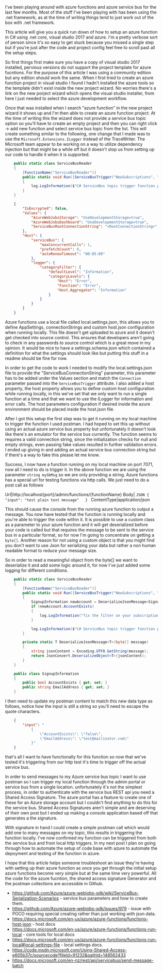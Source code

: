I've been playing around with azure functions and azure service bus for the last few months.
Most of the stuff I've been playing with has been using the .net framework, as at the
time of writing things tend to just work out of the box with .net framework.

This article will give you a quick run down of how to setup an azure function in C# using .net core, visual studio 2017 and azure. I'm a pretty verbose sort of person since
it's so easy to get stuck because you missed a single step but if you're just after the code and project config feel free to scroll past all the setup steps.

So first things first make sure you have a copy of visual studio 2017 installed, pervious versions do not support the project template for azure fucntions. 
For the purpose of this article I was using a community edition but any edition should work the same. When I first tried to create an azure function project 
in visual studio I found I hadn't installed the azure tools so the template didn't exist inside the new project wizard. No worries there's a link on the new porject wizard which 
opens the visual studio installer, from here I just needed to select the azure development workflow.

Once that was installed when I search "azure function" in the new project wizard it shows up and I'm then able to create an azure function project. At the time of writing this
the wizard does not provide a service bus topic option so you'll have to create an empty project and then you can right click -> add new function and select service bus topic from the list.
This will create something similar to the following, one change that I made was to use the `Microsoft.Extensions.ILogger` instead of the TraceWriter. The Microsoft team appear to be working on a way
to utilize dependency injection but that might be a while off but it doesn't stop us from setting up our code to handle it when it is supported.

```C#
    public static class ServiceBusReader
    {
        [FunctionName("ServiceBusReader")]
        public static void Run([ServiceBusTrigger("NewSubscriptions", "SendSignupEmail", Connection = "ServiceBusRootConnectionString")]string mySbMsg, ILogger log)
        {
            log.LogInformation($"C# ServiceBus topic trigger function processed message: {mySbMsg}");
        }
    }
```
```JSON
    {
        "IsEncrypted": false,
        "Values": {
            "AzureWebJobsStorage": "UseDevelopmentStorage=true",
            "AzureWebJobsDashboard": "UseDevelopmentStorage=true",
            "ServiceBusRootConnectionString": "<RootConnectionString>"
        },
        "Host": {
            "serviceBus": {
                "maxConcurrentCalls": 1,
                "prefetchCount": 0,
                "autoRenewTimeout": "00:05:00"
            },
            "logger": {
                "categoryFilter": {
                    "defaultLevel": "Information",
                    "categoryLevels": {
                        "Host": "Error",
                        "Function": "Error",
                        "Host.Aggregator": "Information"
                    }
                }
            }
        }
    }
```

Azure functions use a local file called local.settings.json, this allows you to define AppSettings, connectionStrings and custom host.json configuration when running locally. This file doesn't get uploaded to azure 
and it doesn't get checked into source control. This ensures that developers aren't going to check in any passwords to source control which is a great move in my opinion. It would be nice to have a settings.schema.json 
which contained a definition for what the settings should look like but putting this stuff in a readme should be fine for now. 

In order to get the code to work I needed to modify the local.settings.json file to provide the "ServiceBusConnectionString" parameter, this parameter has to be added under the Values section and match the `Connection` parameter passed
into the `ServiceBusTrigger` attribute. I also added a host property, the host property allows you to define custom host configuration while running locally, in this we've set that we only want to run a single function at a time 
and that we want to use the ILogger for information and error calls. The host parameters configuration if desired inside the azure environment should be placed inside the host.json file.

After I got this setup the first step was to get it running on my local machine to trigger the function I used postman. I had hoped to set this up without using an actual azure service bus property
but unfortunately it doesn't look like there's an emulator for the service bus currently. The function seems to requires a valid connection string, since the initialization checks for
null and empty strings, even passing fake values resulted in further validation errors. I ended up giving in and adding an actual service bus connection string but if there's a way to fake this please let me know.

Success, I now have a function running on my local machine on port 7071, now all I need to do is trigger it. In the above function we are using the parameter `string mySbMsg` so we are only providing a string. Azure functions
has a special url for testing functions via http calls. We just need to do a post call as follows

Url|http://localhost{port}/admin/functions/{functionName}
Body|     ```JSON
          {
              "input": "test plain text message"  
          }
          ```
ContentType|application/json        

This should cause the console from the running azure function to output a message. You now have tested that the function is running locally and you're able to trigger the code within it. It is possible to use a custom class as a
parameter to your azure function and it will get deserialized before your code is called but that requires the message to be sent to the service bus in a particular format, so for now I'm going to concentrate on getting a `byte[]`.
Another reason for not using a custom object is that you might find you don't want to use Json for serializing your data but rather a non human readable format to reduce your message size.

So in order to read a meaningful object from the byte[] we want to deserialize it and add some logic around it, for now I've just added some logging for different conditions.

```C#
    public static class ServiceBusReader
    {
        [FunctionName("ServiceBusReader")]
        public static void Run([ServiceBusTrigger("NewSubscriptions", "SendSignupEmail", Connection = "ServiceBusRootConnectionString")] byte[] structuredMessage, ILogger log)
        {
            SignupInformation newAccount = DeserializeJsonMessage<SignupInformation>(structuredMessage);
            if (newAccount.AccountExists)
            {
                log.LogInformation("fix the filter on your subscription to prevent this.");
            }

            log.LogInformation($"C# ServiceBus topic trigger function processed message with email: {newAccount.EmailAddress}");
        }

        private static T DeserializeJsonMessage<T>(byte[] message)
        {
            string jsonContent = Encoding.UTF8.GetString(message);
            return JsonConvert.DeserializeObject<T>(jsonContent);
        }
    }

    public class SignupInformation
    {
        public bool AccountExists { get; set; }
        public string EmailAddress { get; set; }
    }
```

I then need to update my postman content to match this new data type as follows, notice how the input is still a string so you'll need to escape the quote characters.

```JSON
    {
    	"input": "
    	    {
    	    	\"AccountExists\": \"false\",
    	    	\"EmailAddress\": \"test@mailinator.com\"    	    	
    	    }"
    }    
```

that's all I want to have functionally for this function so now that we've tested it's triggering from our http test it's time to trigger off the actual service bus.

In order to send messages to my Azure service bus topic I want to use postman so I can trigger my local function through the admin portal or service bus from a single location.
unfortunately it's not the simplest process, in order to authenticate with the service bus REST api you need a Shared Access Signature. The azure portal has a feature to create one 
of these for an Azure storage account but I couldn't find anything to do this for the service bus. Shared Access Signatures aren't simple and are deserving of their own post but 
I ended up making a console application based off <insert link> that generates a the signature.

With signature in hand I could create a simple postman call which would add one to many messages on my topic, this results in triggering the function locally. I've now confirmed
my function can be triggered from both the service bus and from local http triggers. In my next post I plan on going through how to automate the setup of code base with azure to 
automate the depoyment and testing of the function in azure. 

I hope that this article helps someone troubleshoot an issue they're having with setting up their azure function as once you get through the initial setup azure functions become very
simple but at the same time very powerful. All the code for the azure fucntion, the shared access signature Generator and the postman collections are accessible in Github.



* https://github.com/Azure/azure-webjobs-sdk/wiki/ServiceBus-Serialization-Scenarios - service bus parameters and how to create them.
* https://github.com/Azure/azure-webjobs-sdk/issues/979 - issue with POCO requiring special creating rather than just working with json data.
* https://docs.microsoft.com/en-us/azure/azure-functions/functions-host-json - host docs
* https://docs.microsoft.com/en-us/azure/azure-functions/functions-run-local - core tools for local docs  
* https://docs.microsoft.com/en-us/azure/azure-functions/functions-run-local#local-settings-file - local settings docs.
* https://code.msdn.microsoft.com/Using-Shared-Access-e605b37c/sourcecode?fileId=91232&pathId=148562433
* https://docs.microsoft.com/en-nz/rest/api/servicebus/send-message-batch
